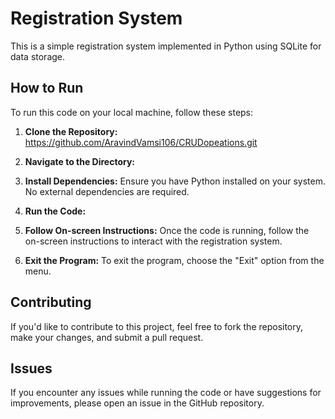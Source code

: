 # Registration System

This is a simple registration system implemented in Python using SQLite for data storage.

## How to Run

To run this code on your local machine, follow these steps:

1. **Clone the Repository:**
   https://github.com/AravindVamsi106/CRUDopeations.git

3. **Navigate to the Directory:**

4. **Install Dependencies:**
Ensure you have Python installed on your system. No external dependencies are required.

5. **Run the Code:**

6. **Follow On-screen Instructions:**
Once the code is running, follow the on-screen instructions to interact with the registration system.

7. **Exit the Program:**
To exit the program, choose the "Exit" option from the menu.

## Contributing

If you'd like to contribute to this project, feel free to fork the repository, make your changes, and submit a pull request.

## Issues

If you encounter any issues while running the code or have suggestions for improvements, please open an issue in the GitHub repository.

